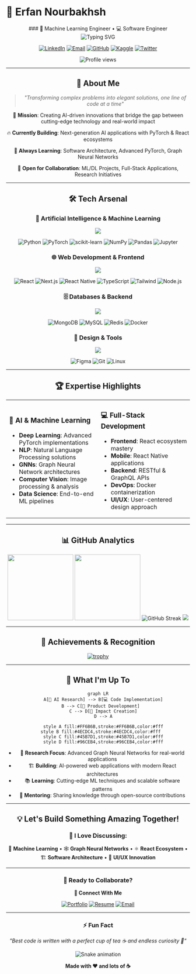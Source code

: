 # 🚀 Erfan Nourbakhsh

<div align="center">
<div align="center">
### 🤖 Machine Learning Engineer • 💻 Software Engineer 
<div/>
<img src="https://readme-typing-svg.herokuapp.com?font=Fira+Code&weight=600&size=28&pause=1000&color=2E96FF&center=true&vCenter=true&random=false&width=600&lines=Building+AI-Powered+Solutions;Crafting+Beautiful+Interfaces;Turning+Ideas+Into+Reality;Code+%2B+Coffee+%3D+Magic+%E2%98%95" alt="Typing SVG" />

[![LinkedIn](https://img.shields.io/badge/LinkedIn-0077B5?style=for-the-badge&logo=linkedin&logoColor=white&labelColor=0077B5)](https://www.linkedin.com/in/erfan-nourbakhsh-221540197/)
[![Email](https://img.shields.io/badge/Email-EA4335?style=for-the-badge&logo=gmail&logoColor=white&labelColor=EA4335)](mailto:ErfanNourbakhsh2001@gmail.com)
[![GitHub](https://img.shields.io/badge/GitHub-181717?style=for-the-badge&logo=github&logoColor=white&labelColor=181717)](https://github.com/Erfan2001)
[![Kaggle](https://img.shields.io/badge/Kaggle-20BEFF?style=for-the-badge&logo=kaggle&logoColor=white&labelColor=20BEFF)](https://kaggle.com/erfan2001)
[![Twitter](https://img.shields.io/badge/Twitter-1DA1F2?style=for-the-badge&logo=twitter&logoColor=white&labelColor=1DA1F2)](https://twitter.com/erfan35678696)

<img src="https://komarev.com/ghpvc/?username=erfan2001&label=Profile%20Views&color=brightgreen&style=for-the-badge" alt="Profile views" />

</div>

---

## 🌟 About Me

> *"Transforming complex problems into elegant solutions, one line of code at a time"*

🎯 **Mission**: Creating AI-driven innovations that bridge the gap between cutting-edge technology and real-world impact

🔥 **Currently Building**: Next-generation AI applications with PyTorch & React ecosystems

🌱 **Always Learning**: Software Architecture, Advanced PyTorch, Graph Neural Networks

🤝 **Open for Collaboration**: ML/DL Projects, Full-Stack Applications, Research Initiatives

---

## 🛠️ Tech Arsenal

<div align="center">

### 🧠 Artificial Intelligence & Machine Learning
<img src="https://skillicons.dev/icons?i=python,pytorch,tensorflow,opencv&theme=dark" />

![Python](https://img.shields.io/badge/Python-FFD43B?style=for-the-badge&logo=python&logoColor=blue)
![PyTorch](https://img.shields.io/badge/PyTorch-EE4C2C?style=for-the-badge&logo=pytorch&logoColor=white)
![scikit-learn](https://img.shields.io/badge/scikit--learn-F7931E?style=for-the-badge&logo=scikit-learn&logoColor=white)
![NumPy](https://img.shields.io/badge/numpy-013243?style=for-the-badge&logo=numpy&logoColor=white)
![Pandas](https://img.shields.io/badge/pandas-150458?style=for-the-badge&logo=pandas&logoColor=white)
![Jupyter](https://img.shields.io/badge/Jupyter-F37626?style=for-the-badge&logo=jupyter&logoColor=white)

### 🌐 Web Development & Frontend
<img src="https://skillicons.dev/icons?i=react,nextjs,javascript,typescript,nodejs,html,css&theme=dark" />

![React](https://img.shields.io/badge/React-20232A?style=for-the-badge&logo=react&logoColor=61DAFB)
![Next.js](https://img.shields.io/badge/Next.js-000000?style=for-the-badge&logo=nextdotjs&logoColor=white)
![React Native](https://img.shields.io/badge/React_Native-20232A?style=for-the-badge&logo=react&logoColor=61DAFB)
![TypeScript](https://img.shields.io/badge/TypeScript-007ACC?style=for-the-badge&logo=typescript&logoColor=white)
![Tailwind](https://img.shields.io/badge/Tailwind_CSS-38B2AC?style=for-the-badge&logo=tailwind-css&logoColor=white)
![Node.js](https://img.shields.io/badge/Node.js-43853D?style=for-the-badge&logo=node.js&logoColor=white)

### 🗄️ Databases & Backend
<img src="https://skillicons.dev/icons?i=mongodb,mysql,redis,docker,flask&theme=dark" />

![MongoDB](https://img.shields.io/badge/MongoDB-4EA94B?style=for-the-badge&logo=mongodb&logoColor=white)
![MySQL](https://img.shields.io/badge/MySQL-005C84?style=for-the-badge&logo=mysql&logoColor=white)
![Redis](https://img.shields.io/badge/redis-CC0000?style=for-the-badge&logo=redis&logoColor=white)
![Docker](https://img.shields.io/badge/Docker-2CA5E0?style=for-the-badge&logo=docker&logoColor=white)

### 🎨 Design & Tools
<img src="https://skillicons.dev/icons?i=figma,git,linux,postman&theme=dark" />

![Figma](https://img.shields.io/badge/Figma-F24E1E?style=for-the-badge&logo=figma&logoColor=white)
![Git](https://img.shields.io/badge/Git-F05032?style=for-the-badge&logo=git&logoColor=white)
![Linux](https://img.shields.io/badge/Linux-FCC624?style=for-the-badge&logo=linux&logoColor=black)

</div>

---

## 🏆 Expertise Highlights

<table>
<tr>
<td width="50%">

### 🤖 AI & Machine Learning
- **Deep Learning**: Advanced PyTorch implementations
- **NLP**: Natural Language Processing solutions
- **GNNs**: Graph Neural Network architectures  
- **Computer Vision**: Image processing & analysis
- **Data Science**: End-to-end ML pipelines

</td>
<td width="50%">

### 💻 Full-Stack Development  
- **Frontend**: React ecosystem mastery
- **Mobile**: React Native applications
- **Backend**: RESTful & GraphQL APIs
- **DevOps**: Docker containerization
- **UI/UX**: User-centered design approach

</td>
</tr>
</table>

---

## 📊 GitHub Analytics

<div align="center">

<img height="180em" src="https://github-readme-stats.vercel.app/api?username=erfan2001&show_icons=true&theme=tokyonight&include_all_commits=true&count_private=true&hide_border=true&bg_color=0D1117&title_color=58A6FF&text_color=C9D1D9&icon_color=1F6FEB"/>
<img height="180em" src="https://github-readme-stats.vercel.app/api/top-langs/?username=erfan2001&layout=compact&theme=tokyonight&hide_border=true&bg_color=0D1117&title_color=58A6FF&text_color=C9D1D9"/>

<img src="https://github-readme-streak-stats.herokuapp.com/?user=erfan2001&theme=tokyonight&hide_border=true&background=0D1117&stroke=58A6FF&ring=1F6FEB&fire=58A6FF&currStreakLabel=C9D1D9&sideLabels=C9D1D9&currStreakNum=58A6FF&sideNums=58A6FF" alt="GitHub Streak" />

<img src="https://github-readme-activity-graph.vercel.app/graph?username=erfan2001&theme=tokyo-night&hide_border=true&bg_color=0D1117&color=58A6FF&line=1F6FEB&point=C9D1D9" />

</div>

---

## 🏅 Achievements & Recognition

<div align="center">

[![trophy](https://github-profile-trophy.vercel.app/?username=erfan2001&theme=tokyonight&no-frame=true&no-bg=true&margin-w=4&row=2)](https://github.com/ryo-ma/github-profile-trophy)

</div>

---

## 🎯 What I'm Up To

<div align="center">

```mermaid
graph LR
    A[🧠 AI Research] --> B[💻 Code Implementation]
    B --> C[🚀 Product Development]  
    C --> D[🌟 Impact Creation]
    D --> A
    
    style A fill:#FF6B6B,stroke:#FF6B6B,color:#fff
    style B fill:#4ECDC4,stroke:#4ECDC4,color:#fff  
    style C fill:#45B7D1,stroke:#45B7D1,color:#fff
    style D fill:#96CEB4,stroke:#96CEB4,color:#fff
```

</div>

- 🔬 **Research Focus**: Advanced Graph Neural Networks for real-world applications
- 🏗️ **Building**: AI-powered web applications with modern React architectures  
- 📚 **Learning**: Cutting-edge ML techniques and scalable software patterns
- 🤝 **Mentoring**: Sharing knowledge through open-source contributions

---

## 💡 Let's Build Something Amazing Together!

<div align="center">

### 💬 I Love Discussing:

🧠 **Machine Learning** • 🕸️ **Graph Neural Networks** • ⚛️ **React Ecosystem** • 🏗️ **Software Architecture** • 🎨 **UI/UX Innovation**

---

### 🚀 Ready to Collaborate?

**🔗 Connect With Me**

[![Portfolio](https://img.shields.io/badge/Portfolio-FF5722?style=for-the-badge&logo=google-chrome&logoColor=white)](https://github.com/Erfan2001)
[![Resume](https://img.shields.io/badge/Resume-0077B5?style=for-the-badge&logo=google-drive&logoColor=white)](https://drive.google.com/file/d/1AW0eTmm-1upcyu_lBtDGCpKxFmMaqlt_/view?usp=sharing)
[![Email](https://img.shields.io/badge/Let's_Talk-EA4335?style=for-the-badge&logo=gmail&logoColor=white)](mailto:ErfanNourbakhsh2001@gmail.com)

</div>

---

<div align="center">

### ⚡ Fun Fact
*"Best code is written with a perfect cup of tea ☕ and endless curiosity 🚀"*

<img src="https://github.com/erfan2001/erfan2001/blob/output/github-contribution-grid-snake-dark.svg" alt="Snake animation" />

**Made with ❤️ and lots of ☕**

</div>
